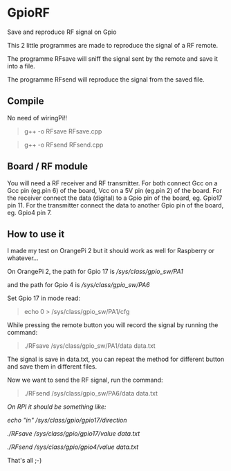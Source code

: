 # GpioRF
Save and reproduce RF signal on Gpio

This 2 little programmes are made to reproduce the signal of a RF remote.


The programme RFsave will sniff the signal sent by the remote and save it into a file.

The programme RFsend will reproduce the signal from the saved file.

## Compile

No need of wiringPi!!

> g++ -o RFsave RFsave.cpp

> g++ -o RFsend RFsend.cpp

## Board / RF module

You will need a RF receiver and RF transmitter. For both connect Gcc on a Gcc pin (eg.pin 6) of the board, Vcc on a 5V pin (eg.pin 2) of the board. For the receiver connect the data (digital) to a Gpio pin of the board, eg. Gpio17 pin 11. For the transmitter  connect the data to another Gpio pin of the board, eg. Gpio4 pin 7.

## How to use it

I made my test on OrangePi 2 but it should work as well for Raspberry or whatever...

On OrangePi 2, the path for Gpio 17 is */sys/class/gpio_sw/PA1*

and the path for Gpio 4 is */sys/class/gpio_sw/PA6*


Set Gpio 17 in mode read: 
> echo 0 > /sys/class/gpio_sw/PA1/cfg

While pressing the remote button you will record the signal by running the command: 
> ./RFsave /sys/class/gpio_sw/PA1/data data.txt

The signal is save in data.txt, you can repeat the method for different button and save them in different files.

Now we want to send the RF signal, run the command: 
> ./RFsend /sys/class/gpio_sw/PA6/data data.txt

*On RPI it should be something like:*

*echo "in" /sys/class/gpio/gpio17/direction*

*./RFsave /sys/class/gpio/gpio17/value data.txt*

*./RFsend /sys/class/gpio/gpio4/value data.txt*

That's all ;-)


